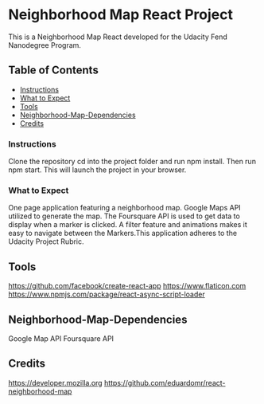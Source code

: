# Neighborhood Map React Project

This is a Neighborhood Map React developed for the Udacity Fend Nanodegree Program. 

## Table of Contents

* [Instructions](#instructions)
* [What to Expect](#what-to-expect)
* [Tools](#tools)
* [Neighborhood-Map-Dependencies](#Neighborhood-Map-Dependencies)
* [Credits](#credits)

### Instructions

Clone the repository cd into the project folder and run npm install. Then run npm start. This will launch the project in your browser.

### What to Expect 

One page application featuring a neighborhood map.
Google Maps API utilized to generate the map. The Foursquare API is used to get data to display when a marker is clicked. A filter feature and animations makes it easy to navigate between the Markers.This application adheres to the Udacity Project Rubric.

## Tools

https://github.com/facebook/create-react-app
https://www.flaticon.com
https://www.npmjs.com/package/react-async-script-loader


## Neighborhood-Map-Dependencies 

Google Map API
Foursquare API 

## Credits
https://developer.mozilla.org
https://github.com/eduardomr/react-neighborhood-map